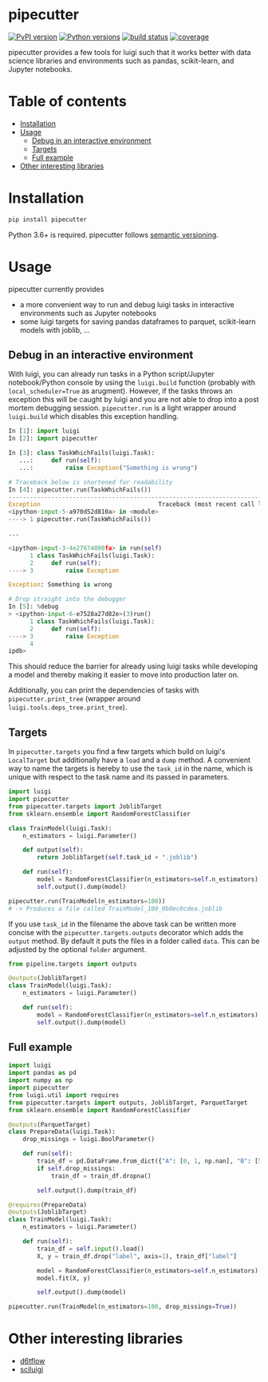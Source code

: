 # pipecutter <!-- omit in toc -->
[![PyPI version](http://img.shields.io/pypi/v/pipecutter.svg?style=flat-square&color=blue)](https://pypi.python.org/pypi/pipecutter/) [![Python versions](https://img.shields.io/pypi/pyversions/pipecutter.svg?style=flat-square&color=blue)]() [![build status](http://img.shields.io/travis/binste/pipecutter/master.svg?style=flat)](https://travis-ci.org/binste/pipecutter) [![coverage](https://img.shields.io/codecov/c/github/binste/pipecutter/master.svg?style=flat)](https://codecov.io/gh/binste/pipecutter?branch=master)

pipecutter provides a few tools for luigi such that it works better with data science libraries and environments such as pandas, scikit-learn, and Jupyter notebooks.

# Table of contents <!-- omit in toc -->
- [Installation](#installation)
- [Usage](#usage)
  - [Debug in an interactive environment](#debug-in-an-interactive-environment)
  - [Targets](#targets)
  - [Full example](#full-example)
- [Other interesting libraries](#other-interesting-libraries)

# Installation
```bash
pip install pipecutter
```

Python 3.6+ is required. pipecutter follows [semantic versioning](https://semver.org/).

# Usage
pipecutter currently provides

* a more convenient way to run and debug luigi tasks in interactive environments such as Jupyter notebooks
* some luigi targets for saving pandas dataframes to parquet, scikit-learn models with joblib, ...

## Debug in an interactive environment
With luigi, you can already run tasks in a Python script/Jupyter notebook/Python console by using the `luigi.build` function (probably with `local_scheduler=True` as arugment). However, if the tasks throws an exception this will be caught by luigi and you are not able to drop into a post mortem debugging session. `pipecutter.run` is a light wrapper around `luigi.build` which disables this exception handling.

```python
In [1]: import luigi
In [2]: import pipecutter

In [3]: class TaskWhichFails(luigi.Task):
   ...:     def run(self):
   ...:         raise Exception("Something is wrong")

# Traceback below is shortened for readability
In [4]: pipecutter.run(TaskWhichFails())
---------------------------------------------------------------------------
Exception                                 Traceback (most recent call last)
<ipython-input-5-a970d52d810a> in <module>
----> 1 pipecutter.run(TaskWhichFails())

...

<ipython-input-3-4e27674090fa> in run(self)
      1 class TaskWhichFails(luigi.Task):
      2     def run(self):
----> 3         raise Exception

Exception: Something is wrong

# Drop straight into the debugger
In [5]: %debug
> <ipython-input-6-e7528a27d82e>(3)run()
      1 class TaskWhichFails(luigi.Task):
      2     def run(self):
----> 3         raise Exception
      4
ipdb>
```
This should reduce the barrier for already using luigi tasks while developing a model and thereby making it easier to move into production later on.

Additionally, you can print the dependencies of tasks with `pipecutter.print_tree` (wrapper around `luigi.tools.deps_tree.print_tree`).

## Targets
In `pipecutter.targets` you find a few targets which build on luigi's `LocalTarget` but additionally have a `load` and a `dump` method. A convenient way to name the targets is hereby to use the `task_id` in the name, which is unique with respect to the task name and its passed in parameters.

```python
import luigi
import pipecutter
from pipecutter.targets import JoblibTarget
from sklearn.ensemble import RandomForestClassifier

class TrainModel(luigi.Task):
    n_estimators = luigi.Parameter()

    def output(self):
        return JoblibTarget(self.task_id + ".joblib")

    def run(self):
        model = RandomForestClassifier(n_estimators=self.n_estimators)
        self.output().dump(model)

pipecutter.run(TrainModel(n_estimators=100))
# -> Produces a file called TrainModel_100_0b0ec0cdea.joblib
```

If you use `task_id` in the filename the above task can be written more concise with the `pipecutter.targets.outputs` decorator which adds the `output` method. By default it puts the files in a folder called `data`. This can be adjusted by the optional `folder` argument.

```python
from pipeline.targets import outputs

@outputs(JoblibTarget)
class TrainModel(luigi.Task):
    n_estimators = luigi.Parameter()

    def run(self):
        model = RandomForestClassifier(n_estimators=self.n_estimators)
        self.output().dump(model)
```

## Full example
```python
import luigi
import pandas as pd
import numpy as np
import pipecutter
from luigi.util import requires
from pipecutter.targets import outputs, JoblibTarget, ParquetTarget
from sklearn.ensemble import RandomForestClassifier

@outputs(ParquetTarget)
class PrepareData(luigi.Task):
    drop_missings = luigi.BoolParameter()

    def run(self):
        train_df = pd.DataFrame.from_dict({"A": [0, 1, np.nan], "B": [5, 1, 2], "label": [0, 1, 1]})
        if self.drop_missings:
            train_df = train_df.dropna()

        self.output().dump(train_df)

@requires(PrepareData)
@outputs(JoblibTarget)
class TrainModel(luigi.Task):
    n_estimators = luigi.Parameter()

    def run(self):
        train_df = self.input().load()
        X, y = train_df.drop("label", axis=1), train_df["label"]

        model = RandomForestClassifier(n_estimators=self.n_estimators)
        model.fit(X, y)

        self.output().dump(model)

pipecutter.run(TrainModel(n_estimators=100, drop_missings=True))
```


# Other interesting libraries
* [d6tflow](https://github.com/d6t/d6tflow)
* [sciluigi](https://github.com/pharmbio/sciluigi)
